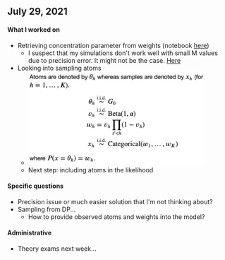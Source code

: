 ## July 29, 2021

#### What I worked on

- Retrieving concentration parameter from weights (notebook [here](https://github.com/larryshamalama/pymc3-playground/blob/master/notebooks/progress/dp-recover-basic-parameters.ipynb))
	- I suspect that my simulations don't work well with small M values due to precision error. It might not be the case. [Here](https://github.com/larryshamalama/pymc3-playground/blob/master/notebooks/shortcomings/replicate-precision-error.ipynb)
- Looking into sampling atoms
	- <img src="dp-sampling.png" alt="drawing" width="400"/>
	- Next step: including atoms in the likelihood

#### Specific questions

- Precision issue or much easier solution that I'm not thinking about?
- Sampling from DP...
	- How to provide observed atoms and weights into the model?

#### Administrative

- Theory exams next week... 
